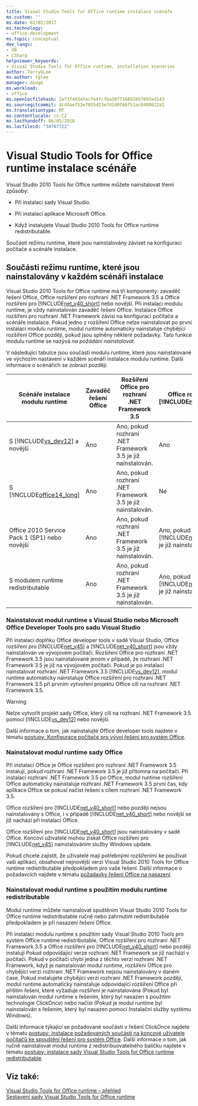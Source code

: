 ```yaml
---
title: Visual Studio Tools for Office runtime instalace scénáře
ms.custom: ''
ms.date: 02/02/2017
ms.technology:
- office-development
ms.topic: conceptual
dev_langs:
- VB
- CSharp
helpviewer_keywords:
- Visual Studio Tools for Office runtime, installation scenarios
author: TerryGLee
ms.author: tglee
manager: douge
ms.workload:
- office
ms.openlocfilehash: 2af3f4834fecfe4fcfba30f736892057893ed143
ms.sourcegitcommit: 4cd4aef53e7035d23e7d1d0f66f51ac8480622a1
ms.translationtype: MT
ms.contentlocale: cs-CZ
ms.lasthandoff: 06/05/2018
ms.locfileid: "34767722"
---
```

# <a name="visual-studio-tools-for-office-runtime-installation-scenarios"></a>Visual Studio Tools for Office runtime instalace scénáře
  Visual Studio 2010 Tools for Office runtime můžete nainstalovat třemi způsoby:  
  
-   Při instalaci sady Visual Studio.  
  
-   Při instalaci aplikace Microsoft Office.  
  
-   Když instalujete Visual Studio 2010 Tools for Office runtime redistributable.  
  
 Součásti režimu runtime, které jsou nainstalovány záviset na konfiguraci počítače a scénáře instalace.  
  
## <a name="runtime-components-that-are-installed-in-each-installation-scenario"></a>Součásti režimu runtime, které jsou nainstalovány v každém scénáři instalace  
 Visual Studio 2010 Tools for Office runtime má tři komponenty: zavaděč řešení Office, Office rozšíření pro rozhraní .NET Framework 3.5 a Office rozšíření pro [!INCLUDE[net_v40_short](../sharepoint/includes/net-v40-short-md.md)] nebo novější. Při instalaci modulu runtime, je vždy nainstalován zavaděč řešení Office. Instalace Office rozšíření pro rozhraní .NET Framework závisí na konfiguraci počítače a scénáře instalace. Pokud jedno z rozšíření Office nelze nainstalovat po první instalaci modulu runtime, modul runtime automaticky nainstaluje chybějící rozšíření Office později, pokud jsou splněny některé požadavky. Tato funkce modulu runtime se nazývá *na požádání nainstalovat*.  
  
 V následující tabulce jsou součástí modulu runtime, které jsou nainstalované ve výchozím nastavení v každém scénáři instalace modulu runtime. Další informace o scénářích se zobrazí později.  
  
|Scénáře instalace modulu runtime|Zavaděč řešení Office|Rozšíření Office pro rozhraní .NET Framework 3.5|Office rozšíření pro [!INCLUDE[net_v40_short](../sharepoint/includes/net-v40-short-md.md)]|Office rozšíření pro [!INCLUDE[net_v45](../vsto/includes/net-v45-md.md)]|  
|-----------------------------------|----------------------------|--------------------------------------------------|---------------------------------------------------------------------------------------|---------------------------------------------------------------------------|  
|S [!INCLUDE[vs_dev12](../vsto/includes/vs-dev12-md.md)] a novější|Ano|Ano, pokud rozhraní .NET Framework 3.5 je již nainstalován.|Ano|Ano|  
|S [!INCLUDE[office14_long](../vsto/includes/office14-long-md.md)]|Ano|Ano, pokud rozhraní .NET Framework 3.5 je již nainstalován.|Ne|Ne|  
|Office 2010 Service Pack 1 (SP1) nebo novější|Ano|Ano, pokud rozhraní .NET Framework 3.5 je již nainstalován.|Ano, pokud [!INCLUDE[net_v40_short](../sharepoint/includes/net-v40-short-md.md)] je již nainstalován.|Ne|  
|S modulem runtime redistributable|Ano|Ano, pokud rozhraní .NET Framework 3.5 je již nainstalován.|Ano, pokud [!INCLUDE[net_v40_short](../sharepoint/includes/net-v40-short-md.md)] je již nainstalován.|Ano, pokud [!INCLUDE[net_v45](../vsto/includes/net-v45-md.md)] je již nainstalován.|  
  
### <a name="install-the-runtime-with-visual-studio-or-the-microsoft-office-developer-tools-for-visual-studio"></a>Nainstalovat modul runtime s Visual Studio nebo Microsoft Office Developer Tools pro sadu Visual Studio  
 Při instalaci doplňku Office developer tools v sadě Visual Studio, Office rozšíření pro [!INCLUDE[net_v45](../vsto/includes/net-v45-md.md)] a [!INCLUDE[net_v40_short](../sharepoint/includes/net-v40-short-md.md)] jsou vždy nainstalován ve vývojovém počítači. Rozšíření Office pro rozhraní .NET Framework 3.5 jsou nainstalované jenom v případě, že rozhraní .NET Framework 3.5 je již na vývojovém počítači. Pokud je po instalaci nainstalovat rozhraní .NET Framework 3.5 [!INCLUDE[vs_dev12](../vsto/includes/vs-dev12-md.md)], modul runtime automaticky nainstaluje Office rozšíření pro rozhraní .NET Framework 3.5 při prvním vytvoření projektu Office cílí na rozhraní .NET Framework 3.5.  
  
> [!WARNING]  
>  Nelze vytvořit projekt sady Office, který cílí na rozhraní .NET Framework 3.5 pomocí [!INCLUDE[vs_dev12](../vsto/includes/vs-dev12-md.md)] nebo novější.  
  
 Další informace o tom, jak nainstalujte Office developer tools najdete v tématu [postupy: Konfigurace počítače pro vývoj řešení pro systém Office](../vsto/how-to-configure-a-computer-to-develop-office-solutions.md).  
  
### <a name="install-the-runtime-with-office"></a>Nainstalovat modul runtime sady Office  
 Při instalaci Office je Office rozšíření pro rozhraní .NET Framework 3.5 instalují, pokud rozhraní .NET Framework 3.5 je již přítomna na počítači. Při instalaci rozhraní .NET Framework 3.5 po Office, modul runtime rozšíření Office automaticky nainstaluje rozhraní .NET Framework 3.5 první čas, kdy aplikace Office se pokusí načíst řešení s cílem rozhraní .NET Framework 3.5.  
  
 Office rozšíření pro [!INCLUDE[net_v40_short](../sharepoint/includes/net-v40-short-md.md)] nebo později nejsou nainstalovány s Office, i v případě [!INCLUDE[net_v40_short](../sharepoint/includes/net-v40-short-md.md)] nebo novější se již nachází při instalaci Office.  
  
 Office rozšíření pro [!INCLUDE[net_v40_short](../sharepoint/includes/net-v40-short-md.md)] jsou nainstalovány v sadě Office. Koncoví uživatelé mohou získat Office rozšíření pro [!INCLUDE[net_v45](../vsto/includes/net-v45-md.md)] nainstalováním služby Windows update.  
  
 Pokud chcete zajistit, že uživatelé mají potřebnými rozšířeními ke používat vaši aplikaci, obsahovat nejnovější verzi Visual Studio 2010 Tools for Office runtime redistributable předpokladem pro vaše řešení. Další informace o požadavcích najdete v tématu [požadavky řešení Office na nasazení](http://msdn.microsoft.com/en-us/9f672809-43a3-40a1-9057-397ce3b5126e).  
  
### <a name="install-the-runtime-by-using-the-runtime-redistributable"></a>Nainstalovat modul runtime s použitím modulu runtime redistributable  
 Modul runtime můžete nainstalovat spuštěním Visual Studio 2010 Tools for Office runtime redistributable ručně nebo zahrnutím redistributable předpokladem je při nasazení řešení Office.  
  
 Při instalaci modulu runtime s použitím sady Visual Studio 2010 Tools pro systém Office runtime redistributable, Office rozšíření pro rozhraní .NET Framework 3.5 a Office rozšíření pro [!INCLUDE[net_v40_short](../sharepoint/includes/net-v40-short-md.md)] nebo později instalují Pokud odpovídající verze rozhraní .NET Framework se již nachází v počítači. Pokud v počítači chybí jedna z těchto verzí rozhraní .NET Framework, když je nainstalován modul runtime, rozšíření Office pro chybějící verzi rozhraní .NET Framework nejsou nainstalovány v daném čase. Pokud instalujete chybějící verzi rozhraní .NET Framework později, modul runtime automaticky nainstaluje odpovídající rozšíření Office při příštím řešení, které vyžaduje rozšíření je nainstalována (Pokud byl nainstalován modul runtime s řešením, který byl nasazen s použitím technologie ClickOnce) nebo načíst (Pokud je modul runtime byl nainstalován s řešením, který byl nasazen pomocí Instalační služby systému Windows).  
  
 Další informace týkající se požadované součásti v řešení ClickOnce najdete v tématu [postupy: instalace požadovaných součástí na koncové uživatele počítačů ke spouštění řešení pro systém Office](http://msdn.microsoft.com/en-us/74dd2c52-838f-4abf-b2b4-4d7b0c2a0a98). Další informace o tom, jak ručně nainstalovat modul runtime z redistribuovatelného balíčku najdete v tématu [postupy: instalace sady Visual Studio Tools for Office runtime redistributable](../vsto/how-to-install-the-visual-studio-tools-for-office-runtime-redistributable.md).  
  
## <a name="see-also"></a>Viz také:  
 [Visual Studio Tools for Office runtime – přehled](../vsto/visual-studio-tools-for-office-runtime-overview.md)   
 [Sestavení sady Visual Studio Tools for Office runtime](../vsto/assemblies-in-the-visual-studio-tools-for-office-runtime.md)  
  
  
